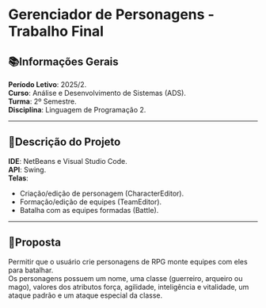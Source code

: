 # Gerenciador de Personagens - Trabalho Final

## 📚Informações Gerais
**Período Letivo**: 2025/2.  
**Curso**: Análise e Desenvolvimento de Sistemas (ADS).  
**Turma**: 2º Semestre.  
**Disciplina**: Linguagem de Programação 2.  

---

## 📜Descrição do Projeto
**IDE**: NetBeans e Visual Studio Code.  
**API**: Swing.  
**Telas**:
- Criação/edição de personagem (CharacterEditor).
- Formação/edição de equipes (TeamEditor).
- Batalha com as equipes formadas (Battle).


---
## 🎯Proposta
Permitir que o usuário crie personagens de RPG monte equipes com eles para batalhar.  
Os personagens possuem um nome, uma classe (guerreiro, arqueiro ou mago), valores dos atributos força, agilidade, inteligência e vitalidade, um ataque padrão e um ataque especial da classe.